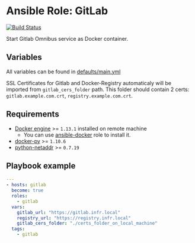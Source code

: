 # Ansible Role: GitLab
[![Build Status](https://travis-ci.org/Furdarius/ansible-gitlab.svg?branch=master)](https://travis-ci.org/Furdarius/ansible-gitlab)

Start Gitlab Omnibus service as Docker container.

## Variables

All variables can be found in [defaults/main.yml](https://github.com/Furdarius/ansible-gitlab/blob/master/defaults/main.yml)

SSL Certificates for Gitlab and Docker-Registry automaticaly will be imported from
`gitlab_cers_folder` path. This folder should contain 2 certs:
`gitlab.example.com.crt`, `registry.example.com.crt`.

## Requirements

* [Docker engine](https://docs.docker.com/engine/installation/) >= `1.13.1` installed on remote machine
	* You can use [ansible-docker](https://github.com/Furdarius/ansible-docker) role to install it.
* [docker-py](https://pypi.python.org/pypi/docker-py/1.10.6) >= `1.10.6`
* [python-netaddr](https://pypi.python.org/pypi/netaddr) >= `0.7.19`

## Playbook example

```yaml
---
- hosts: gitlab
  become: true
  roles:
    - gitlab
  vars:
    gitlab_url: "https://gitlab.infr.local"
    registry_url: "https://registry.infr.local"
    gitlab_cers_folder: "./certs_folder_on_local_machine"
  tags:
    - gitlab
```
